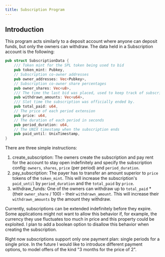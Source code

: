 ```yaml
---
title: Subscription Program
---
```


## Introduction

This program acts similarly to a deposit account where anyone can deposit funds, but only the owners can withdraw. The data held in a Subscription account is the following:

```rust
pub struct SubscriptionData {
    /// Token mint for the SPL token being used to bid
    pub token_mint: Pubkey,
    // Subscription co-owner addresses
    pub owner_addresses: Vec<Pubkey>,
    // Subscription co-owner share percentages
    pub owner_shares: Vec<u8>,
    /// The time the last bid was placed, used to keep track of subscription timing.
    pub withdrawn_amounts: Vec<u64>,
    /// Slot time the subscription was officially ended by.
    pub total_paid: u64,
    // The price of each period extension
    pub price: u64,
    // The duration of each period in seconds
    pub period_duration: u64,
    // The UNIX timestamp when the subscription ends
    pub paid_until: UnixTimestamp,
}
```

There are three simple instructions:
1. create_subscription: The owners create the subscription and pay rent for the account to stay open indefinitely and specify the subscription config: ```owners```, ```shares```, ```price``` (per period) and ```period_duration```.
2. pay_subscription: The payer has to transfer an amount superior to ```price``` tokens of the ```token_mint```. This will increase the subscription's ```paid_until``` by ```period_duration``` and the ```total_paid``` by ```price```.
3. withdraw_funds: One of the owners can withdraw up to ```total_paid``` * (their ```owner_share``` / 100) - their ```withdrawn_amount```. This will increase their ```withdrawn_amounts``` by the amount they withdraw.

Currently, subscriptions can be extended indefinitely before they expire. Some applications might not want to allow this behavior if, for example, the currency they use fluctuates too much in price and this property could be exploited. I plan to add a boolean option to disallow this behavior when creating the subscription.

Right now subscriptions support only one payment plan: single periods for a single price. In the future I would like to introduce different payment options, to model offers of the kind "3 months for the price of 2".